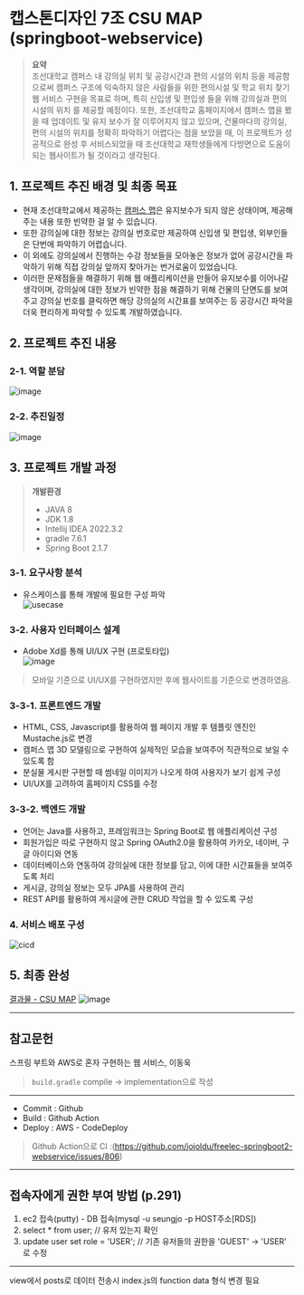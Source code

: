 # 캡스톤디자인 7조 CSU MAP (springboot-webservice)

> **요약**  
> 조선대학교 캠퍼스 내 강의실 위치 및 공강시간과 편의 시설의 위치 등을 제공함으로써 캠퍼스 구조에 익숙하지 않은 사람들을 위한 편의시설 및 학교 위치 찾기 웹 서비스 구현을 목표로 하며, 특히 신입생 및 편입생 들을 위해 강의실과 편의 시설의 위치 를 제공할 예정이다. 또한, 조선대학교 홈페이지에서 캠퍼스 맵을 봤을 때 업데이트 및 유지 보수가 잘 이루어지지 않고 있으며, 건물마다의 강의실, 편의 시설의 위치를 정확히 파악하기 어렵다는 점을 보았을 때, 이 프로젝트가 성공적으로 완성 후 서비스되었을 때 조선대학교 재학생들에게 다방면으로 도움이 되는 웹사이트가 될 것이라고 생각된다.

## 1. 프로젝트 추진 배경 및 최종 목표
- 현재 조선대학교에서 제공하는 [캠퍼스 맵](https://www3.chosun.ac.kr/campusMap/chosun/view.do)은 유지보수가 되지 않은 상태이며, 제공해주는 내용 또한 빈약한 걸 알 수 있습니다.
- 또한 강의실에 대한 정보는 강의실 번호로만 제공하여 신입생 및 편입생, 외부인들은 단번에 파악하기 어렵습니다.
- 이 외에도 강의실에서 진행하는 수강 정보들을 모아놓은 정보가 없어 공강시간을 파악하기 위해 직접 강의실 앞까지 찾아가는 번거로움이 있었습니다.
- 이러한 문제점들을 해결하기 위해 웹 애플리케이션을 만들어 유지보수를 이어나갈 생각이며, 강의실에 대한 정보가 빈약한 점을 해결하기 위해 건물의 단면도를 보여주고 강의실 번호를 클릭하면 해당 강의실의 시간표를 보여주는 등 공강시간 파악을 더욱 편리하게 파악할 수 있도록 개발하였습니다.

## 2. 프로젝트 추진 내용
### 2-1. 역할 분담 
![image](https://github.com/f1v3-dev/springboot-webservice/assets/84575041/0b396154-26e1-4ef7-8438-537e6121c9d5)

### 2-2. 추진일정
![image](https://github.com/f1v3-dev/springboot-webservice/assets/84575041/27edf3ea-0e36-44f5-b9d6-7d20b7f54ec1)


## 3. 프로젝트 개발 과정
>**개발환경**
> - JAVA 8
> -  JDK 1.8
> - Intellij IDEA 2022.3.2
> - gradle 7.6.1
> - Spring Boot 2.1.7


### 3-1. 요구사항 분석
- 유스케이스를 통해 개발에 필요한 구성 파악  
![usecase](https://github.com/f1v3-dev/springboot-webservice/assets/84575041/147983d8-3585-4ab0-b4eb-8e5cd3b6e59b)

### 3-2. 사용자 인터페이스 설계
- Adobe Xd를 통해 UI/UX 구현 (프로토타입)  
![image](https://github.com/f1v3-dev/springboot-webservice/assets/84575041/5a937238-5248-4013-9669-cc795020a776)
> 모바일 기준으로 UI/UX를 구현하였지만 후에 웹사이트를 기준으로 변경하였음.
> 
### 3-3-1. 프론트엔드 개발
 - HTML, CSS, Javascript를 활용하여 웹 페이지 개발 후 템플릿 엔진인 Mustache.js로 변경
 - 캠퍼스 맵 3D 모델링으로 구현하여 실제적인 모습을 보여주어 직관적으로 보일 수 있도록 함
 - 분실물 게시판 구현할 때 썸네일 이미지가 나오게 하여 사용자가 보기 쉽게 구성
 - UI/UX를 고려하여 홈페이지 CSS를 수정
  
### 3-3-2. 백엔드 개발
 - 언어는 Java를 사용하고, 프레임워크는 Spring Boot로 웹 애플리케이션 구성
 - 회원가입은 따로 구현하지 않고 Spring OAuth2.0을 활용하여 카카오, 네이버, 구글 아이디와 연동
 - 데이터베이스와 연동하여 강의실에 대한 정보를 담고, 이에 대한 시간표들을 보여주도록 처리
 - 게시글, 강의실 정보는 모두 JPA를 사용하여 관리
 - REST API를 활용하여 게시글에 관한 CRUD 작업을 할 수 있도록 구성
  
### 4. 서비스 배포 구성
![cicd](https://github.com/f1v3-dev/springboot-webservice/assets/84575041/b0b039cc-3ea8-4c44-918a-0d93c706f3ec)

## 5. 최종 완성
[결과물 - CSU MAP](http://ec2-13-209-185-179.ap-northeast-2.compute.amazonaws.com/)
![image](https://github.com/f1v3-dev/springboot-webservice/assets/84575041/03b2e812-4cc2-48eb-9d5c-09c8cdaa76de)

--- 

## 참고문헌
스프링 부트와 AWS로 혼자 구현하는 웹 서비스, 이동욱

> `build.gradle` compile -> implementation으로 작성

---
- Commit : Github
- Build : Github Action
- Deploy : AWS - CodeDeploy
> Github Action으로 CI :(https://github.com/jojoldu/freelec-springboot2-webservice/issues/806)

---

## 접속자에게 권한 부여 방법 (p.291)
1. ec2 접속(putty) - DB 접속(mysql -u seungjo -p HOST주소[RDS])
2. select * from user; // 유저 있는지 확인
3. update user set role = 'USER'; // 기존 유저들의 권한을 'GUEST' -> 'USER' 로 수정

--- 
view에서 posts로 데이터 전송시 index.js의 function data 형식 변경 필요
